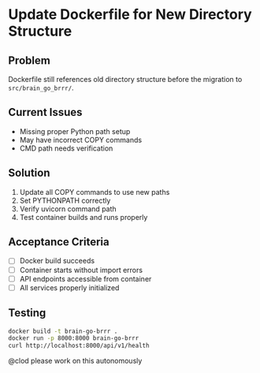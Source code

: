 # Update Dockerfile for New Directory Structure

## Problem
Dockerfile still references old directory structure before the migration to `src/brain_go_brrr/`.

## Current Issues
- Missing proper Python path setup
- May have incorrect COPY commands
- CMD path needs verification

## Solution
1. Update all COPY commands to use new paths
2. Set PYTHONPATH correctly
3. Verify uvicorn command path
4. Test container builds and runs properly

## Acceptance Criteria
- [ ] Docker build succeeds
- [ ] Container starts without import errors
- [ ] API endpoints accessible from container
- [ ] All services properly initialized

## Testing
```bash
docker build -t brain-go-brrr .
docker run -p 8000:8000 brain-go-brrr
curl http://localhost:8000/api/v1/health
```

@clod please work on this autonomously
